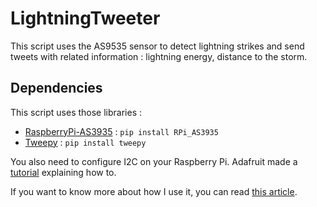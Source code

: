 # LightningTweeter

This script uses the AS9535 sensor to detect lightning strikes and send tweets with related information : lightning energy, distance to the storm.

## Dependencies

This script uses those libraries :

- [RaspberryPi-AS3935](https://github.com/pcfens/RaspberryPi-AS3935/) : `pip install RPi_AS3935`
- [Tweepy](http://www.tweepy.org/) : `pip install tweepy`

You also need to configure I2C on your Raspberry Pi. Adafruit made a [tutorial](https://learn.adafruit.com/adafruits-raspberry-pi-lesson-4-gpio-setup/configuring-i2c) explaining how to.

If you want to know more about how I use it, you can read [this article](https://hexaly.se/2017/06/27/lightning-strikes-detection-station-that-tweets-storm-alerts/).
